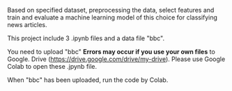 Based on specified dataset, preprocessing the data, select  features and train and evaluate a machine learning model of this choice for classifying news  articles.
 
This project include 3 .ipynb files and a data file "bbc".

You need to upload "bbc" **Errors may occur if you use your own files** to Google. Drive (https://drive.google.com/drive/my-drive).
Please use Google Colab to open these .jpynb file.

When "bbc" has been uploaded, run the code by Colab.
